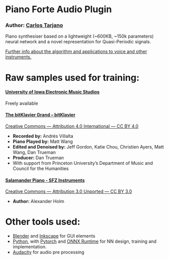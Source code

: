 # Piano Forte Audio Plugin

### Author: [Carlos Tarjano](https://carlos-tarjano.web.app/)

Piano synthesiser based on a lightweight (~600KB, ~150k parameters) neural network and a novel representation for Quasi-Periodic signals.

[Further info about the algorithm and applications to voice and other instruments.](https://omnessonos.web.app/)


# Raw samples used for training:

#### [University of Iowa Electronic Music Studios](https://theremin.music.uiowa.edu/MISpiano.html)
  Freely available

#### [The bitKlavier Grand – bitKlavier](https://bitklavier.com/the-bitklavier-grand/)
  [Creative Commons — Attribution 4.0 International — CC BY 4.0](https://creativecommons.org/licenses/by/4.0/)
  
  - **Recorded by:** Andrés Villalta
  - **Piano Played by:** Matt Wang
  - **Edited and Denoised by:** Jeff Gordon, Katie Chou, Christien Ayers, Matt Wang, Dan Trueman
  - **Producer:** Dan Trueman
  - With support from Princeton University’s Department of Music and Council for the Humanities

#### [Salamander Piano - SFZ Instruments](https://sfzinstruments.github.io/pianos/salamander)
  [Creative Commons — Attribution 3.0 Unported — CC BY 3.0](https://creativecommons.org/licenses/by/3.0/)
  
  - **Author:** Alexander Holm

# Other tools used:

- [Blender](https://www.blender.org/) and [Inkscape](https://inkscape.org/) for GUI elements
- [Python](https://www.python.org/), with [Pytorch](https://pytorch.org/) and [ONNX Runtime](https://onnxruntime.ai/) for NN design, training and implementation.
- [Audacity](https://www.audacityteam.org/) for audio pre processing